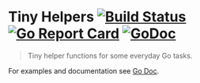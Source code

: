 # Tiny Helpers [![Build Status](https://travis-ci.org/fastbill/tiny-helpers.svg?branch=master)](https://travis-ci.org/fastbill/tiny-helpers) [![Go Report Card](https://goreportcard.com/badge/github.com/fastbill/tiny-helpers)](https://goreportcard.com/report/github.com/fastbill/tiny-helpers) [![GoDoc](https://godoc.org/github.com/fastbill/tiny-helpers?status.svg)](https://godoc.org/github.com/fastbill/tiny-helpers)

> Tiny helper functions for some everyday Go tasks.

For examples and documentation see [Go Doc](https://godoc.org/github.com/fastbill/tiny-helpers).
